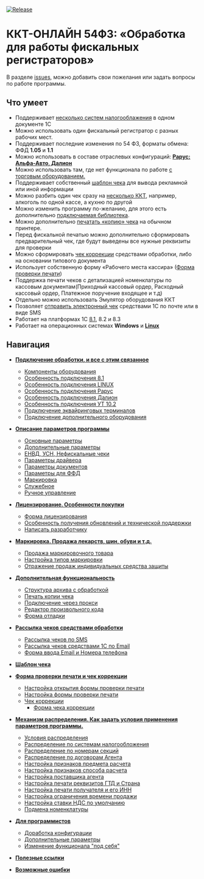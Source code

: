 [![Release](https://img.shields.io/github/tag/andrei-karpov/1c_kkt_54fz.svg?label=Last%20release&a)](https://github.com/andrei-karpov/1c_kkt_54fz/releases)

# ККТ-ОНЛАЙН 54ФЗ: «Обработка для работы фискальных регистраторов» #

В разделе [issues](https://github.com/andrei-karpov/1c_kkt_54fz/issues), можно добавить свои пожелания или задать вопросы по работе программы.

## Что умеет ##

- Поддерживает [несколько cистем налогооблажения](Механизм%20распределения.md#распределение-по-системам-налогообложения) в одном документе 1С
- Можно использовать один фискальный регистратор с разных рабочих мест.
- Поддерживает последние изменения по 54 ФЗ, форматы обмена: ФФД **1.05** и **1.1**
- Можно использовать в составе отраслевых конфигураций: [**Рарус: Альфа-Авто, Далион**](Подключение.md#особенность-подключения-рарус)
- Можно использовать там, где нет функционала по работе [с торговым оборудованием.](Инструкция.md#форма-отладки)
- Поддерживает собственный [шаблон чека](Шаблон%20документа.md#шаблон-документа-печати) для вывода рекламной или иной информации
- Можно разбить один чек сразу на [несколько ККТ](Подключение.md#подключение-дополнительного-оборудования), например, алкоголь по одной кассе, а кухню по другой
- Можно изменить программу по-желанию, для этого есть дополнительно [подключаемая библиотека](Для%20программистов.md#изменение-функционала-под-себя).
- Можно дополнительно [печатать «копию» чека](Инструкция.md#печать-копии-чека) на обычном принтере.
- Перед фискальной печатью можно дополнительно сформировать предварительный чек, где будут выведены все нужные реквизиты для проверки
- Можно сформировать [чек коррекции](Форма%20проверки%20печати%20и%20Чек%20Коррекции.md#чек-коррекции) средствами обработки, либо на основании типового документа
- Использует собственную форму «Рабочего места кассира» ([Форма проверки печати](Форма%20проверки%20печати%20и%20Чек%20Коррекции.md))
- Поддержка печати чеков с детализацией номенклатуры по кассовым документам(Приходный кассовый ордер, Расходный кассовый ордер, Платежное поручение входящее и т.д)
- Отдельно можно использовать Эмулятор оборудования ККТ
- Позволяет [отправить электронный чек](Управление%20рассылкой.md) средствами 1С по почте или в виде SMS
- Работает на платформах 1С [8.1](Подключение.md#особенность-подключения-81), 8.2 и 8.3
- Работает на операционных системах **Windows** и [**Linux**](Подключение.md#особенность-подключения-linux)

## Навигация ##

- [**Подключение обработки, и все с этим связанное**](Подключение.md)
  - [Компоненты оборудования](Подключение.md#компоненты-оборудования)
  - [Особенность подключения 8.1](Подключение.md#особенность-подключения-81)
  - [Особенность подключения LINUX](Подключение.md#особенность-подключения-linux)
  - [Особенность подключения Рарус](Подключение.md#особенность-подключения-рарус)
  - [Особенность подключения Далион](Подключение.md#особенность-подключения-далион)
  - [Особенность подключения УТ 10.2](Подключение.md#особенность-подключения-ут-102)
  - [Подключение эквайринговых терминалов](Подключение.md#подключение-эквайринговых-терминалов)
  - [Подключение дополнительного оборудования](Подключение.md#подключение-дополнительного-оборудования)

- [**Описание параметров программы**](Описание%20параметров.md)
  - [Основные параметры](Описание%20параметров.md#основные-параметры)
  - [Дополнительные параметры](Описание%20параметров.md#дополнительные-параметры)
  - [ЕНВД, УСН, Нефискальные чеки](Описание%20параметров.md#енвд-усн-нефискальные-чеки)
  - [Параметры драйвера](Описание%20параметров.md#параметры-драйвера)
  - [Параметры документов](Описание%20параметров.md#параметры-документов)
  - [Параметры для ФФД](Описание%20параметров.md#параметры-для-ффд)
  - [Маркировка](Описание%20параметров.md#маркировка)
  - [Служебное](Описание%20параметров.md#служебное)
  - [Ручное управление](Описание%20параметров.md#ручное-управление)

- [**Лицензирование. Особенности покупки**](Лицензирование.md)
  - [Форма лицензирования](Лицензирование.md#форма-лицензирования)
  - [Особенность получения обновлений и технической поддержки](Лицензирование.md#особенность-получения-обновлений-и-технической-поддержки)
  - [Написать разработчику](Лицензирование.md#написать-разработчику)

- [**Маркировка. Продажа лекарств, шин, обуви и т.д.**](Маркировка.md)
  - [Продажа маркировочного товара](Маркировка.md#продажа-маркировочного-товара)
  - [Настройка типов маркировки](Маркировка.md#настройка-типов-маркировки)
  - [Отражение продаж индивидуальных средства защиты](Маркировка.md#отражение-продаж-индивидуальных-средства-защиты)

- [**Дополнительная функциональность**](Инструкция.md)
  - [Структура архива с обработкой](Инструкция.md#структура-архива-с-обработкой)
  - [Печать копии чека](Инструкция.md#печать-копии-чека)
  - [Подключение через прокси](Инструкция.md#подключение-через-прокси)
  - [Редактор произвольного кода](Инструкция.md#редактор-произвольного-кода)
  - [Форма отладки](Инструкция.md#форма-отладки)

- [**Рассылка чеков средствами обработки**](Управление%20рассылкой.md)
  - [Рассылка чеков по SMS](Управление%20рассылкой.md#рассылка-чеков-по-sms)
  - [Рассылка чеков средствами 1С по Email](Управление%20рассылкой.md#рассылка-чеков-средствами-1с-по-email)
  - [Форма ввода Email и Номера телефона](Управление%20рассылкой.md#форма-ввода-email-и-номера-телефона)
  
- [**Шаблон чека**](Шаблон%20документа.md)

- [**Форма проверки печати и чек коррекции**](Форма%20проверки%20печати%20и%20Чек%20Коррекции.md)
  - [Настройка открытия формы проверки печати](Форма%20проверки%20печати%20и%20Чек%20Коррекции.md#настройка-открытия-формы-проверки-печати)
  - [Настройка формы проверки печати](Форма%20проверки%20печати%20и%20Чек%20Коррекции.md#настройка-формы-проверки-печати)
  - [Чек коррекции](Форма%20проверки%20печати%20и%20Чек%20Коррекции.md#чек-коррекции)
    - [Форма чека коррекции](Форма%20проверки%20печати%20и%20Чек%20Коррекции.md#Форма-чека-коррекции)
- [**Механизм распределения. Как задать условия применения параметров программы.**](Механизм%20распределения.md)
  - [Условия распределения](Механизм%20распределения.md#условия-распределения)
  - [Распределение по системам налогообложения](Механизм%20распределения.md#распределение-по-системам-налогообложения)
  - [Распределение по номерам секций](Механизм%20распределения.md#распределение-по-номерам-секций)
  - [Распределение по договорам Агента](Механизм%20распределения.md#распределение-по-договорам-агента)
  - [Настройка признаков предмета расчета](Механизм%20распределения.md#настройка-признаков-предмета-расчета)
  - [Настройка признаков способа расчета](Механизм%20распределения.md#настройка-признаков-способа-расчета)
  - [Настройка поставщика агента](Механизм%20распределения.md#настройка-поставщика-агента)
  - [Настройка печати реквизитов ГТД и Страна](Механизм%20распределения.md#настройка-печати-реквизитов-гтд-и-страна)
  - [Настройка печати получателя и его ИНН](Механизм%20распределения.md#настройка-печати-получателя-и-его-инн)
  - [Настройка ограничения времени продажи](Механизм%20распределения.md#настройка-ограничения-времени-продажи)
  - [Настройка ставки НДС по умолчанию](Механизм%20распределения.md#настройка-ставки-ндс-по-умолчанию)
  - [Подмена номенклатуры](Механизм%20распределения.md#подмена-номенклатуры)
- [**Для программистов**](Для%20программистов.md)
  - [Доработка конфигурации](Для%20программистов.md#доработка-конфигурации)
  - [Дополнительные параметры](Для%20программистов.md#дополнительные-параметры)
  - [Изменение функционала "под себя"](Для%20программистов.md#изменение-функционала-под-себя)

- [**Полезные ссылки**](Полезные%20ссылки.md)

- [**Возможные ошибки**](Возможные%20ошибки.md)
